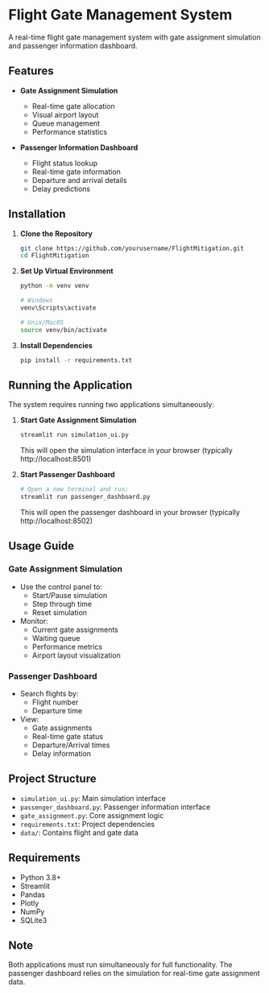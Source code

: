 # Flight Gate Management System

A real-time flight gate management system with gate assignment simulation and passenger information dashboard.

## Features

- **Gate Assignment Simulation**
  - Real-time gate allocation
  - Visual airport layout
  - Queue management
  - Performance statistics

- **Passenger Information Dashboard**
  - Flight status lookup
  - Real-time gate information
  - Departure and arrival details
  - Delay predictions

## Installation

1. **Clone the Repository**
   ```bash
   git clone https://github.com/yourusername/FlightMitigation.git
   cd FlightMitigation
   ```

2. **Set Up Virtual Environment**
   ```bash
   python -m venv venv

   # Windows
   venv\Scripts\activate

   # Unix/MacOS
   source venv/bin/activate
   ```

3. **Install Dependencies**
   ```bash
   pip install -r requirements.txt
   ```

## Running the Application

The system requires running two applications simultaneously:

1. **Start Gate Assignment Simulation**
   ```bash
   streamlit run simulation_ui.py
   ```
   This will open the simulation interface in your browser (typically http://localhost:8501)

2. **Start Passenger Dashboard**
   ```bash
   # Open a new terminal and run:
   streamlit run passenger_dashboard.py
   ```
   This will open the passenger dashboard in your browser (typically http://localhost:8502)

## Usage Guide

### Gate Assignment Simulation
- Use the control panel to:
  - Start/Pause simulation
  - Step through time
  - Reset simulation
- Monitor:
  - Current gate assignments
  - Waiting queue
  - Performance metrics
  - Airport layout visualization

### Passenger Dashboard
- Search flights by:
  - Flight number
  - Departure time
- View:
  - Gate assignments
  - Real-time gate status
  - Departure/Arrival times
  - Delay information

## Project Structure

- `simulation_ui.py`: Main simulation interface
- `passenger_dashboard.py`: Passenger information interface
- `gate_assignment.py`: Core assignment logic
- `requirements.txt`: Project dependencies
- `data/`: Contains flight and gate data

## Requirements

- Python 3.8+
- Streamlit
- Pandas
- Plotly
- NumPy
- SQLite3

## Note

Both applications must run simultaneously for full functionality. The passenger dashboard relies on the simulation for real-time gate assignment data.
